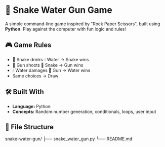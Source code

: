 # 🐍 Snake Water Gun Game

A simple command-line game inspired by "Rock Paper Scissors", built using  **Python**. Play against the computer with fun logic and rules!

## 🎮 Game Rules

- 🐍 Snake drinks 💧 Water → Snake wins  
- 🔫 Gun shoots 🐍 Snake → Gun wins  
- 💧 Water damages 🔫 Gun → Water wins  
- Same choices → Draw

## 🛠️ Built With

- **Language:** Python  
- **Concepts:** Random number generation, conditionals, loops, user input

## 📁 File Structure

snake-water-gun/
├── snake_water_gun.py
└── README.md
